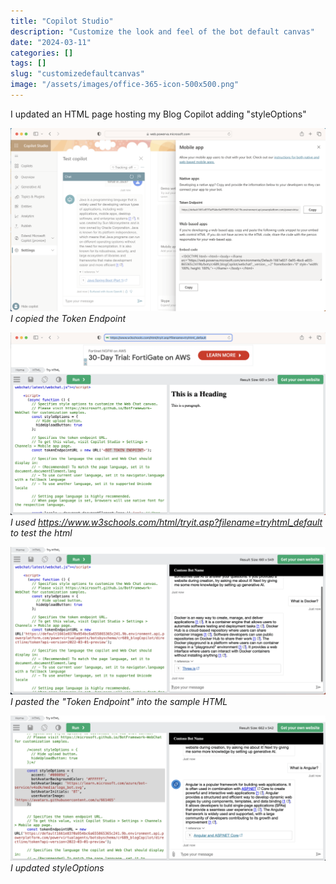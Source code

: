 ```yaml
---
title: "Copilot Studio"
description: "Customize the look and feel of the bot default canvas"
date: "2024-03-11"
categories: []
tags: []
slug: "customizedefaultcanvas"
image: "/assets/images/office-365-icon-500x500.png"
---
```




I updated an HTML page hosting my Blog Copilot adding "styleOptions"

![](/assets/images/customizedefaultcanvas/screenshot-2024-03-11-at-6.16.10-pm-1536x893.png)
*I copied the Token Endpoint*

![](/assets/images/customizedefaultcanvas/screenshot-2024-03-11-at-7.03.22-pm-1536x890.png)
*I used https://www.w3schools.com/html/tryit.asp?filename=tryhtml_default to test the html*

![](/assets/images/customizedefaultcanvas/screenshot-2024-03-11-at-7.04.53-pm-1536x721.png)
*I pasted the "Token Endpoint" into the sample HTML*

![](/assets/images/customizedefaultcanvas/screenshot-2024-03-11-at-7.39.06-pm-1536x709.png)
*I updated styleOptions*
